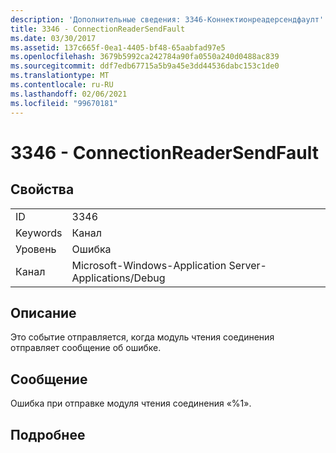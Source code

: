 ```yaml
---
description: 'Дополнительные сведения: 3346-Коннектионреадерсендфаулт'
title: 3346 - ConnectionReaderSendFault
ms.date: 03/30/2017
ms.assetid: 137c665f-0ea1-4405-bf48-65aabfad97e5
ms.openlocfilehash: 3679b5992ca242784a90fa0550a240d0488ac839
ms.sourcegitcommit: ddf7edb67715a5b9a45e3dd44536dabc153c1de0
ms.translationtype: MT
ms.contentlocale: ru-RU
ms.lasthandoff: 02/06/2021
ms.locfileid: "99670181"
---
```

# <a name="3346---connectionreadersendfault"></a>3346 - ConnectionReaderSendFault

## <a name="properties"></a>Свойства  
  
|||  
|-|-|  
|ID|3346|  
|Keywords|Канал|  
|Уровень|Ошибка|  
|Канал|Microsoft-Windows-Application Server-Applications/Debug|  
  
## <a name="description"></a>Описание  

 Это событие отправляется, когда модуль чтения соединения отправляет сообщение об ошибке.  
  
## <a name="message"></a>Сообщение  

 Ошибка при отправке модуля чтения соединения «%1».  
  
## <a name="details"></a>Подробнее
